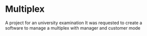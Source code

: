 # Multiplex
A project for an university examination
It was requested to create a software to manage a multiplex with manager and customer mode
